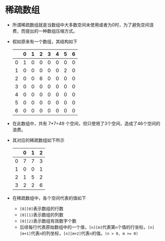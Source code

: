 # 稀疏数组
- 所谓稀疏数组就是当数组中大多数空间未使用或者为0时，为了避免空间浪费，而提出的一种数组压缩方式。
- 假如原来有一个数组，其结构如下

    |   | 0 | 1 | 2 | 3 |4  |5  |6  |
    |---|---|---|---|---|---|---|---|
    | 0 | 1 | 0 | 0 | 0 | 0 | 0 | 0 |
    | 1 | 0 | 0 | 0 | 0 | 0 | 2 | 0 |
    | 2 | 0 | 0 | 6 | 0 | 0 | 0 | 0 |
    | 3 | 0 | 0 | 0 | 0 | 0 | 0 | 0 |
    | 4 | 0 | 0 | 0 | 0 | 0 | 0 | 0 |
    | 5 | 0 | 0 | 0 | 0 | 0 | 0 | 0 |
    | 6 | 0 | 0 | 0 | 0 | 0 | 0 | 0 |
    
 - 在此数组中，共有 7*7=49 个空间，但只使用了3个空间，造成了46个空间的浪费。
 - 其对应的稀疏数组如下所示
 
    |   | 0 | 1 | 2 | 
    |---|---|---|---|
    | 0 | 7 | 7 | 3 |
    | 1 | 0 | 0 | 1 |
    | 2 | 1 | 5 | 2 |
    | 3 | 2 | 2 | 6 |
   
- 在稀疏数组中，各个空间代表的值如下
    - `[0][0]`表示数组的行数
    - `[0][1]`表示数组的列数
    - `[0][2]`表示数组有效数字个数
    - 后续每行代表原始数组中的一个值，`[n][m]`代表第`n`个值的行坐标，`[n][m+1]`代表`n`的列坐标，`[n][m+2]`代表`n`的值。`(n > 0, m >= 0)`
